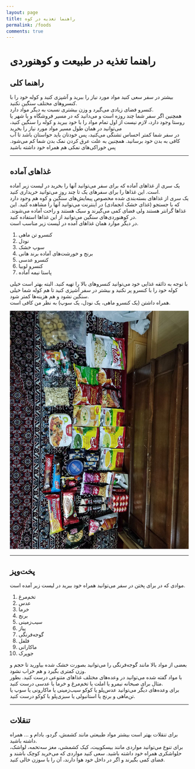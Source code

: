 ```yaml
---
layout: page
title: راهنما تغذیه در کوه
permalink: /foods
comments: true
---
```


<div class="justify-content-between tools" style="margin-right:10px;margin-left:10px;">

<h1>راهنما تغذیه در طبیعت و کوهنوردی</h1>

<h2>راهنما کلی</h2>
<p>
بیشتر در سفر سعی کنید مواد مورد نیاز را ببرید و آشپزی کنید و کوله خود را با کنسروهای مختلف سنگین نکنید. <br />
کنسرو فضای زیادی می‌گیرد و وزن بیشتری نسبت به دیگر مواد دارد. <br />
همچنین اگر سفر شما چند روزه است و می‌دانید که در مسیر فروشگاه و یا شهر یا روستا وجود دارد، لازم نیست از اول تمام مواد را با خود ببرید و کوله را سنگین کنید، می‌توانید در همان طول مسیر مواد مورد نیاز را بخرید<br />
در سفر شما کمتر احساس تشنگی می‌کنید، پس خودتان باید حواستان باشد تا آب کافی به بدن خود برسانید. همچنین به علت عرق کردن نمک بدن شما کم می‌شود. پس خوراکی‌های نمکی هم همراه خود داشته باشید
</p>

<hr>

<h2>غذاهای آماده</h2>
<p>
یک سری از غذاهای آماده که برای سفر می‌توانید آنها را بخرید در لیست زیر آماده است. این غذاها را برای سفرهای یک تا چند روز می‌توانید خریداری کنید. <br />
یک سری از غذاهای بسته‌بندی شده مخصوص پیمایش‌های سنگین و کوه هم وجود دارد که با جستجو (غذای خشک انجمادی) در اینترنت می‌توانید آنها را مشاهده کنید. این غذاها گرانتر هستند ولی فضای کمی می‌گیرند و سبک هستند و راحت آماده می‌شوند. در کوهنوردی‌های سنگین می‌توانید از این غذاها استفاده کنید. 
<br />
در دیگر موارد همان غذاهای آمده در لیست زیر مناسب است. <br />
</p>
<p>
<ol>
<li>کنسرو تن ماهی</li>
<li>نودل</li>
<li>سوپ خشک</li>
<li>برنج و خورشت‌های آماده برند هانی</li>
<li>کنسرو عدسی</li>
<li>کنسرو لوبیا</li>
<li>پاستا نیمه آماده</li>
</ol>
</p>
<p>
با توجه به ذائقه غذایی خود می‌توانید کنسروهای بالا را تهیه کنید. البته بهتر است خیلی کوله خود را با کنسرو پر نکنید و بیشتر در سفر آشپزی کنید تا هم کوله شما خیلی سنگین نشود و هم هزینه‌ها کمتر شود. <br />
همراه داشتن (یک کنسرو ماهی، یک نودل، یک سوپ) به نظر من کافی است. <br />
</p>

<p>
  <img src="/assets/images/foods/01.jpg" alt="mhkarami97" />
</p>

<hr>

<h2>پخت‌و‌پز</h2>
<p>
موادی که در برای پختن در سفر می‌توانید همراه خود ببرید در لیست زیر آمده است. <br />
</p>
<p>
<ol>
<li>تخم‌مرغ</li>
<li>عدس</li>
<li>خرما</li>
<li>برنج</li>
<li>سیب‌زمینی</li>
<li>پیاز</li>
<li>گوجه‌فرنگی</li>
<li>فلفل</li>
<li>ماکارانی</li>
<li>جوپرک</li>
</ol>
</p>
<p>
بعضی از مواد بالا مانند گوجه‌فرنگی را می‌توانید بصورت خشک شده بیاورید تا حجم و وزن کمتری بگیرد و هم خراب نشود. <br />
با مواد گفته شده می‌توانید در وعده‌های مختلف غذاهای متنوعی درست کنید. بطور مثال برای صبحانه <span>نیمرو</span> یا <span>املت</span> یا <span>تخم‌مرغ و خرما</span> یا <span>عدسی</span> درست کنید. <br />
برای وعده‌های دیگر می‌توانید <span>عدس‌پلو</span> یا <span>کوکو سیب‌زمینی</span> یا <span>ماکارونی</span> یا <span>سوپ</span> یا <span>تن‌ماهی و برنج</span> یا <span>استانبولی</span> یا <span>سبزی‌پلو با کوکو</span> درست کنید. <br />
</p>

<hr>

<h2>تنقلات</h2>
<p>
برای تنقلات بهتر است بیشتر مواد طبیعتی مانند کشمش، گردو، بادام و ... همراه داشته باشید. <br />
برای تنوع می‌توانید مواردی مانند بیسکوییت، کیک کشمشی، مغز سه‌تخمه، لواشک، حلواشکری همراه خود داشته باشید. سعی کنید مواردی که می‌خرید کوچک باشند و فضای کمی بگیرند و اگر در داخل خود هوا دارند، آن را با سوزن خالی کنید. <br />
</p>

</div>